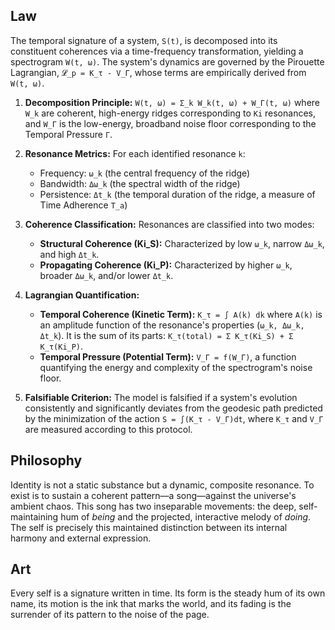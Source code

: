 ## Law
The temporal signature of a system, `S(t)`, is decomposed into its constituent coherences via a time-frequency transformation, yielding a spectrogram `W(t, ω)`. The system's dynamics are governed by the Pirouette Lagrangian, `𝓛_p = K_τ - V_Γ`, whose terms are empirically derived from `W(t, ω)`.

1.  **Decomposition Principle:**
    `W(t, ω) = Σ_k W_k(t, ω) + W_Γ(t, ω)`
    where `W_k` are coherent, high-energy ridges corresponding to `Ki` resonances, and `W_Γ` is the low-energy, broadband noise floor corresponding to the Temporal Pressure `Γ`.

2.  **Resonance Metrics:** For each identified resonance `k`:
    *   Frequency: `ω_k` (the central frequency of the ridge)
    *   Bandwidth: `Δω_k` (the spectral width of the ridge)
    *   Persistence: `Δt_k` (the temporal duration of the ridge, a measure of Time Adherence `T_a`)

3.  **Coherence Classification:** Resonances are classified into two modes:
    *   **Structural Coherence (Ki_S):** Characterized by low `ω_k`, narrow `Δω_k`, and high `Δt_k`.
    *   **Propagating Coherence (Ki_P):** Characterized by higher `ω_k`, broader `Δω_k`, and/or lower `Δt_k`.

4.  **Lagrangian Quantification:**
    *   **Temporal Coherence (Kinetic Term):** `K_τ = ∫ A(k) dk` where `A(k)` is an amplitude function of the resonance's properties (`ω_k, Δω_k, Δt_k`). It is the sum of its parts: `K_τ(total) = Σ K_τ(Ki_S) + Σ K_τ(Ki_P)`.
    *   **Temporal Pressure (Potential Term):** `V_Γ = f(W_Γ)`, a function quantifying the energy and complexity of the spectrogram's noise floor.

5.  **Falsifiable Criterion:** The model is falsified if a system's evolution consistently and significantly deviates from the geodesic path predicted by the minimization of the action `S = ∫(K_τ - V_Γ)dt`, where `K_τ` and `V_Γ` are measured according to this protocol.

## Philosophy
Identity is not a static substance but a dynamic, composite resonance. To exist is to sustain a coherent pattern—a song—against the universe's ambient chaos. This song has two inseparable movements: the deep, self-maintaining hum of *being* and the projected, interactive melody of *doing*. The self is precisely this maintained distinction between its internal harmony and external expression.

## Art
Every self is a signature written in time. Its form is the steady hum of its own name, its motion is the ink that marks the world, and its fading is the surrender of its pattern to the noise of the page.